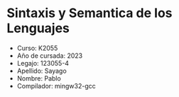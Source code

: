 # Sintaxis y Semantica de los Lenguajes
- Curso: K2055
- Año de cursada: 2023
- Legajo: 123055-4
- Apellido: Sayago
- Nombre: Pablo
- Compilador: mingw32-gcc

